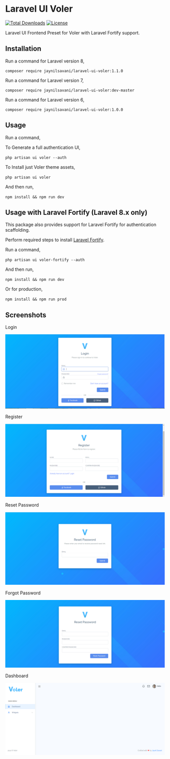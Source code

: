Laravel UI Voler
======

[![Total Downloads](https://poser.pugx.org/jaynilsavani/laravel-ui-voler/downloads)](//packagist.org/packages/jaynilsavani/laravel-ui-voler) [![License](https://poser.pugx.org/jaynilsavani/laravel-ui-voler/license)](//packagist.org/packages/jaynilsavani/laravel-ui-voler)

Laravel UI Frontend Preset for Voler with Laravel Fortify support.

Installation
-----

Run a command for Laravel version 8,

```
composer require jaynilsavani/laravel-ui-voler:1.1.0
```

Run a command for Laravel version 7,

```
composer require jaynilsavani/laravel-ui-voler:dev-master
```

Run a command for Laravel version 6,

```
composer require jaynilsavani/laravel-ui-voler:1.0.0
```

Usage
-----
Run a command,

To Generate a full authentication UI,

``
php artisan ui voler --auth
``

To Install just Voler theme assets,

``
php artisan ui voler
``

And then run,

``
npm install && npm run dev
``

Usage with Laravel Fortify (Laravel 8.x only)
----

This package also provides support for Laravel Fortify for authentication scaffolding.

Perform required steps to install [Laravel Fortify](https://laravel.com/docs/8.x/fortify).

Run a command,

``
php artisan ui voler-fortify --auth
``

And then run,

``
npm install && npm run dev
``

Or for production,

``
npm install && npm run prod
``

Screenshots
----

Login

![alt text](https://github.com/jaynilsavani/laravel-ui-voler/blob/master/screenshots/login.PNG "Login Page")

Register

![alt text](https://github.com/jaynilsavani/laravel-ui-voler/blob/master/screenshots/register.PNG "Register Page")

Reset Password

![alt text](https://github.com/jaynilsavani/laravel-ui-voler/blob/master/screenshots/email.PNG "Reset Page")

Forgot Password

![alt text](https://github.com/jaynilsavani/laravel-ui-voler/blob/master/screenshots/reset-password.PNG "Forgot Password")

Dashboard

![alt text](https://github.com/jaynilsavani/laravel-ui-voler/blob/master/screenshots/home.PNG "Home Page")
